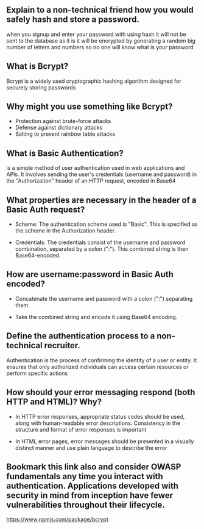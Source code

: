 ## Explain to a non-technical friend how you would safely hash and store a password.

when you signup and enter your password with using hash it will not be sent to the database as it is it will be encrypted by generating a random big number of letters and numbers so no one will know what is your password 

## What is Bcrypt?
Bcrypt is a widely used cryptographic hashing algorithm designed for securely storing passwords

## Why might you use something like Bcrypt?
- Protection against brute-force attacks
- Defense against dictionary attacks
- Salting to prevent rainbow table attacks


## What is Basic Authentication?
is a simple method of user authentication used in web applications and APIs. It involves sending the user's credentials (username and password) in the "Authorization" header of an HTTP request, encoded in Base64

## What properties are necessary in the header of a Basic Auth request?

- Scheme: The authentication scheme used is "Basic". This is specified as the scheme in the Authorization header.

- Credentials: The credentials consist of the username and password combination, separated by a colon (":"). This combined string is then Base64-encoded.



## How are username:password in Basic Auth encoded?
- Concatenate the username and password with a colon (":") separating them

- Take the combined string and encode it using Base64 encoding.

## Define the authentication process to a non-technical recruiter.

Authentication is the process of confirming the identity of a user or entity. It ensures that only authorized individuals can access certain resources or perform specific actions

## How should your error messaging respond (both HTTP and HTML)? Why?

- In HTTP error responses, appropriate status codes should be used, along with human-readable error descriptions. Consistency in the structure and format of error responses is important

- In HTML error pages, error messages should be presented in a visually distinct manner and use plain language to describe the error

## Bookmark this link also and consider OWASP fundamentals any time you interact with authentication. Applications developed with security in mind from inception have fewer vulnerabilities throughout their lifecycle. 
https://www.npmjs.com/package/bcrypt